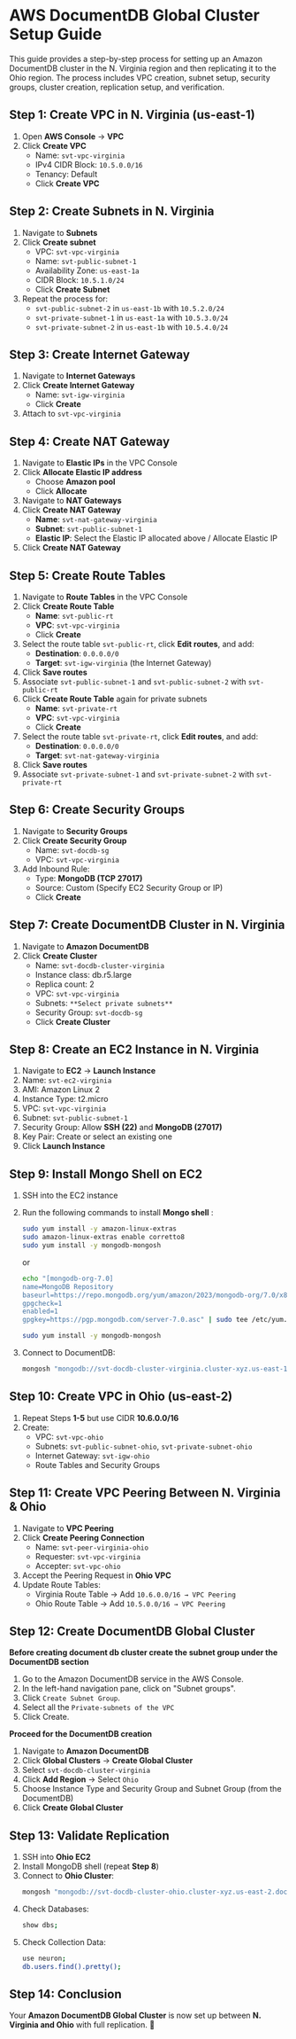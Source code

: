 
# AWS DocumentDB Global Cluster Setup Guide

This guide provides a step-by-step process for setting up an Amazon DocumentDB cluster in the N. Virginia region and then replicating it to the Ohio region. The process includes VPC creation, subnet setup, security groups, cluster creation, replication setup, and verification.

## **Step 1: Create VPC in N. Virginia (us-east-1)**
1. Open **AWS Console** → **VPC**
2. Click **Create VPC**
   - Name: `svt-vpc-virginia`
   - IPv4 CIDR Block: `10.5.0.0/16`
   - Tenancy: Default
   - Click **Create VPC**

## **Step 2: Create Subnets in N. Virginia**
1. Navigate to **Subnets**
2. Click **Create subnet**
   - VPC: `svt-vpc-virginia`
   - Name: `svt-public-subnet-1`
   - Availability Zone: `us-east-1a`
   - CIDR Block: `10.5.1.0/24`
   - Click **Create Subnet**
3. Repeat the process for:
   - `svt-public-subnet-2` in `us-east-1b` with `10.5.2.0/24`
   - `svt-private-subnet-1` in `us-east-1a` with `10.5.3.0/24`
   - `svt-private-subnet-2` in `us-east-1b` with `10.5.4.0/24`

## **Step 3: Create Internet Gateway**
1. Navigate to **Internet Gateways**
2. Click **Create Internet Gateway**
   - Name: `svt-igw-virginia`
   - Click **Create**
3. Attach to `svt-vpc-virginia`

## Step 4: Create NAT Gateway
1. Navigate to **Elastic IPs** in the VPC Console
2. Click **Allocate Elastic IP address**
   - Choose **Amazon pool**
   - Click **Allocate**
3. Navigate to **NAT Gateways**
4. Click **Create NAT Gateway**
   - **Name**: `svt-nat-gateway-virginia`
   - **Subnet**: `svt-public-subnet-1`
   - **Elastic IP**: Select the Elastic IP allocated above / Allocate Elastic IP
5. Click **Create NAT Gateway**

## Step 5: Create Route Tables
1. Navigate to **Route Tables** in the VPC Console
2. Click **Create Route Table**
   - **Name**: `svt-public-rt`
   - **VPC**: `svt-vpc-virginia`
   - Click **Create**
3. Select the route table `svt-public-rt`, click **Edit routes**, and add:
   - **Destination**: `0.0.0.0/0`
   - **Target**: `svt-igw-virginia` (the Internet Gateway)
4. Click **Save routes**
5. Associate `svt-public-subnet-1` and `svt-public-subnet-2` with `svt-public-rt`
6. Click **Create Route Table** again for private subnets
   - **Name**: `svt-private-rt`
   - **VPC**: `svt-vpc-virginia`
   - Click **Create**
7. Select the route table `svt-private-rt`, click **Edit routes**, and add:
   - **Destination**: `0.0.0.0/0`
   - **Target**: `svt-nat-gateway-virginia`
8. Click **Save routes**
9. Associate `svt-private-subnet-1` and `svt-private-subnet-2` with `svt-private-rt`

## **Step 6: Create Security Groups**
1. Navigate to **Security Groups**
2. Click **Create Security Group**
   - Name: `svt-docdb-sg`
   - VPC: `svt-vpc-virginia`
3. Add Inbound Rule:
   - Type: **MongoDB (TCP 27017)**
   - Source: Custom (Specify EC2 Security Group or IP)
   - Click **Create**

## **Step 7: Create DocumentDB Cluster in N. Virginia**
1. Navigate to **Amazon DocumentDB**
2. Click **Create Cluster**
   - Name: `svt-docdb-cluster-virginia`
   - Instance class: db.r5.large
   - Replica count: 2
   - VPC: `svt-vpc-virginia`
   - Subnets: `**Select private subnets**`
   - Security Group: `svt-docdb-sg`
   - Click **Create Cluster**

## **Step 8: Create an EC2 Instance in N. Virginia**
1. Navigate to **EC2** → **Launch Instance**
2. Name: `svt-ec2-virginia`
3. AMI: Amazon Linux 2
4. Instance Type: t2.micro
5. VPC: `svt-vpc-virginia`
6. Subnet: `svt-public-subnet-1`
7. Security Group: Allow **SSH (22)** and **MongoDB (27017)**
8. Key Pair: Create or select an existing one
9. Click **Launch Instance**

## **Step 9: Install Mongo Shell on EC2**
1. SSH into the EC2 instance
2. Run the following commands to install **Mongo shell** :
   ```sh
   sudo yum install -y amazon-linux-extras
   sudo amazon-linux-extras enable corretto8
   sudo yum install -y mongodb-mongosh
   ```
   or
   ```sh
   echo "[mongodb-org-7.0]
   name=MongoDB Repository
   baseurl=https://repo.mongodb.org/yum/amazon/2023/mongodb-org/7.0/x86_64/
   gpgcheck=1
   enabled=1
   gpgkey=https://pgp.mongodb.com/server-7.0.asc" | sudo tee /etc/yum.repos.d/mongodb-org-7.0.repo

   sudo yum install -y mongodb-mongosh
   ```

4. Connect to DocumentDB:
   ```sh
   mongosh "mongodb://svt-docdb-cluster-virginia.cluster-xyz.us-east-1.docdb.amazonaws.com:27017/" --tls --username admin --password YourPassword
   ```

## **Step 10: Create VPC in Ohio (us-east-2)**
1. Repeat Steps **1-5** but use CIDR **10.6.0.0/16**
2. Create:
   - VPC: `svt-vpc-ohio`
   - Subnets: `svt-public-subnet-ohio`, `svt-private-subnet-ohio`
   - Internet Gateway: `svt-igw-ohio`
   - Route Tables and Security Groups

## **Step 11: Create VPC Peering Between N. Virginia & Ohio**
1. Navigate to **VPC Peering**
2. Click **Create Peering Connection**
   - Name: `svt-peer-virginia-ohio`
   - Requester: `svt-vpc-virginia`
   - Accepter: `svt-vpc-ohio`
3. Accept the Peering Request in **Ohio VPC**
4. Update Route Tables:
   - Virginia Route Table → Add `10.6.0.0/16 → VPC Peering`
   - Ohio Route Table → Add `10.5.0.0/16 → VPC Peering`

## **Step 12: Create DocumentDB Global Cluster**
**Before creating document db cluster create the subnet group under the DocumentDB section** 
1. Go to the Amazon DocumentDB service in the AWS Console.
2. In the left-hand navigation pane, click on "Subnet groups".
3. Click `Create Subnet Group`.
4. Select all the `Private-subnets of the VPC`
5. Click Create.

**Proceed for the DocumentDB creation**
1. Navigate to **Amazon DocumentDB**
2. Click **Global Clusters** → **Create Global Cluster**
3. Select `svt-docdb-cluster-virginia`
4. Click **Add Region** → Select `Ohio`
5. Choose Instance Type and Security Group and Subnet Group (from the DocumentDB)
6. Click **Create Global Cluster**

## **Step 13: Validate Replication**
1. SSH into **Ohio EC2**
2. Install MongoDB shell (repeat **Step 8**)
3. Connect to **Ohio Cluster**:
   ```sh
   mongosh "mongodb://svt-docdb-cluster-ohio.cluster-xyz.us-east-2.docdb.amazonaws.com:27017/" --tls --username admin --password YourPassword
   ```
4. Check Databases:
   ```sh
   show dbs;
   ```
5. Check Collection Data:
   ```sh
   use neuron;
   db.users.find().pretty();
   ```

## **Step 14: Conclusion**
Your **Amazon DocumentDB Global Cluster** is now set up between **N. Virginia and Ohio** with full replication. 🚀

